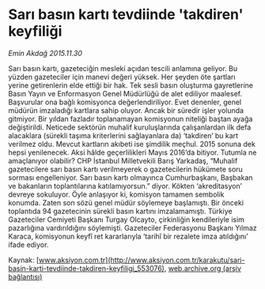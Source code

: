 # Sarı basın kartı tevdiinde 'takdiren' keyfiliği

*Emin Akdağ 2015.11.30*

<div class="pNewsDetailMainContent ctx_content" itemprop="articleBody">
 <p>
  Sarı basın kartı, gazeteciğin mesleki açıdan tescili anlamına geliyor. Bu yüzden gazeteciler için manevi değeri yüksek. Her şeyden öte şartları yerine getirenlerin elde ettiği bir hak. Tek sesli basın oluşturma gayretlerine Basın Yayın ve Enformasyon Genel Müdürlüğü de alet ediliyor maalesef. Başvurular ona bağlı komisyonca değerlendiriliyor. Evet denenler, genel müdürün imzaladığı kartlara sahip oluyor. Ancak bir süredir işler yolunda gitmiyor. Bir yıldan fazladır toplanamayan komisyonun niteliği baştan ayağa değiştirildi. Neticede sektörün muhalif kuruluşlarında çalışanlardan ilk defa alacaklara (sürekli taşıma kriterlerini sağlayanlara da) ‘takdiren’ bu kart verilmez oldu. Mevcut kartların akıbeti ise şimdilik meçhul. 2015 sonuna dek hepsi yenilenecek. Aksi hâlde geçerlilikleri Mayıs 2016’da bitiyor. Tutumla ne amaçlanıyor olabilir? CHP İstanbul Milletvekili Barış Yarkadaş, “Muhalif gazetecilere sarı basın kartı verilmeyerek o gazetecilerin hükümete soru sorması engelleniyor. Sarı basın kartı olmayınca Cumhurbaşkanı, Başbakan ve bakanların toplantılarına katılamıyorsun.” diyor. Kökten ‘akreditasyon’ devreye sokuluyor. Öyle anlaşıyor ki, komisyon tamamen sembolik konumda. Zaten son sözü genel müdür söylemeye başlamıştı. Bir önceki toplantıda 94 gazetecinin sürekli basın kartını imzalamamıştı. Türkiye Gazeteciler Cemiyeti Başkanı Turgay Olcayto, çirkinliğin kendileriyle isim pazarlığına vardırıldığını söylemişti. Gazeteciler Federasyonu Başkanı Yılmaz Karaca, komisyonun keyfî ret kararlarıyla ‘tarihî bir rezalete imza atıldığını’ ifade ediyor.
 </p>
</div>


Kaynak: [www.aksiyon.com.tr](http://www.aksiyon.com.tr/karakutu/sari-basin-karti-tevdiinde-takdiren-keyfiligi_553076), [web.archive.org (arşiv bağlantısı)](http://web.archive.org/web/20151212052024/http://www.aksiyon.com.tr/karakutu/sari-basin-karti-tevdiinde-takdiren-keyfiligi_553076)
